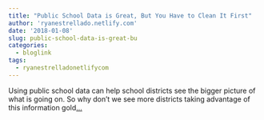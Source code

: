 ```yaml
---
title: "Public School Data is Great, But You Have to Clean It First"
author: 'ryanestrellado.netlify.com'
date: '2018-01-08'
slug: public-school-data-is-great-bu
categories:
  - bloglink
tags:
  - ryanestrelladonetlifycom
---
```


Using public school data can help school districts see the bigger picture of what is going on. So why don’t we see more districts taking advantage of this information gold[... <i class="fas fa-external-link-alt"></i>](https://ryanestrellado.netlify.com/post/demonstration-cleaning-your-data/)

